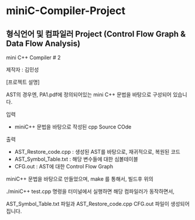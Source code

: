 # miniC-Compiler-Project



## 형식언어 및 컴파일러 Project (Control Flow Graph & Data Flow Analysis)

mini C++ Compiler # 2

제작자 : 김민성
    
[프로젝트 설명]

AST의 경우엔,  PA1.pdf에 정의되어있는 mini C++ 문법을 바탕으로 구성되어 있습니다.

입력
- miniC++ 문법을 바탕으로 작성된 cpp Source COde

출력
- AST_Restore_code.cpp : 생성된 AST를 바탕으로, 재귀적으로, 복원된 코드
- AST_Symbol_Table.txt : 해당 변수들에 대한 심볼테이블
- CFG.out : AST에 대한 Control Flow Graph


miniC++ 문법을 바탕으로 만들었으며, make 를 통해서, 빌드후 위의

./miniC++ test.cpp 명령을 터미널에서 실행하면 해당 컴파일러가 동작하면서,

AST_Symbol_Table.txt 파일과 AST_Restore_code.cpp CFG.out 파일이 생성되어집니다.



